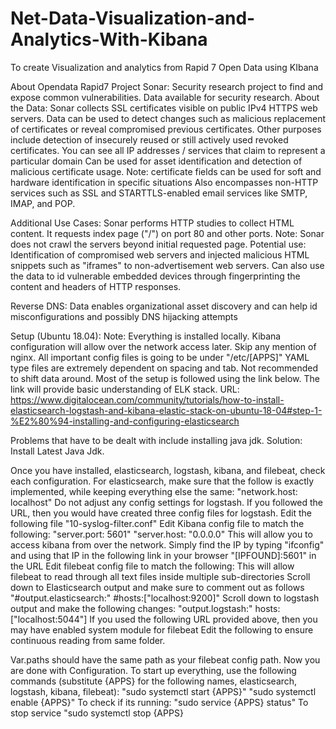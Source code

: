 # Net-Data-Visualization-and-Analytics-With-Kibana
To create Visualization and analytics from Rapid 7 Open Data using KIbana

About Opendata Rapid7 Project Sonar:
Security research project to find and expose common vulnerabilities.
Data available for security research.
About the Data:
Sonar collects SSL certificates visible on public IPv4 HTTPS web servers.
Data can be used to detect changes such as malicious replacement of certificates or reveal compromised previous certificates.
Other purposes include detection of insecurely reused or still actively used revoked certificates.
You can see all IP addresses / services that claim to represent a particular domain
Can be used for asset identification and detection of malicious certificate usage.
Note: certificate fields can be used for soft and hardware identification in specific situations
Also encompasses non-HTTP services such as SSL and STARTTLS-enabled email services like SMTP, IMAP, and POP.


Additional Use Cases:
Sonar performs HTTP studies to collect HTML content. It requests index page ("/") on port 80 and other ports.
Note: Sonar does not crawl the servers beyond initial requested page.
Potential use: Identification of compromised web servers and injected malicious HTML snippets such as "iframes" to non-advertisement web servers.
Can also use the data to id vulnerable embedded devices through fingerprinting the content and headers of HTTP responses.


Reverse DNS:
Data enables organizational asset discovery and can help id misconfigurations and possibly DNS hijacking attempts

Setup (Ubuntu 18.04):
Note: Everything is installed locally. Kibana configuration will allow over the network access later. Skip any mention of nginx. All important config files is going to be under "/etc/[APPS]"
YAML type files are extremely dependent on spacing and tab. Not recommended to shift data around.
Most of the setup is followed using the link below. The link will provide basic understanding of ELK stack.
URL: https://www.digitalocean.com/community/tutorials/how-to-install-elasticsearch-logstash-and-kibana-elastic-stack-on-ubuntu-18-04#step-1-%E2%80%94-installing-and-configuring-elasticsearch

Problems that have to be dealt with include installing java jdk.
Solution: Install Latest Java Jdk.

Once you have installed, elasticsearch, logstash, kibana, and filebeat, check each configuration.
For elasticsearch, make sure that the follow is exactly implemented, while keeping everything else the same:
"network.host: localhost"
 Do not adjust any config settings for logstash. If you followed the URL, then you would have created three config files for logstash. Edit the following file "10-syslog-filter.conf"
Edit Kibana config file to match the following:
"server.port: 5601"
"server.host: "0.0.0.0"
This will allow you to access kibana from over the network. Simply find the IP by typing "ifconfig" and using that IP in the following link in your browser
"[IPFOUND]:5601" in the URL
 Edit filebeat config file to match the following:
This will allow filebeat to read through all text files inside multiple sub-directories
Scroll down to Elasticsearch output and make sure to comment out as follows
"#output.elasticsearch:"
#hosts:["localhost:9200]"
Scroll down to logstash output and make the following changes:
"output.logstash:"
hosts: ["localhost:5044"]
If you used the following URL provided above, then you may have enabled system module for filebeat
Edit the following to ensure continuous reading from same folder.

Var.paths should have the same path as your filebeat config path.
Now you are done with Configuration. To start up everything, use the following commands (substitute {APPS} for the following names, elasticsearch, logstash, kibana, filebeat):
"sudo systemctl start {APPS}"
"sudo systemctl enable {APPS}"
To check if its running:
"sudo service {APPS} status"
To stop service
"sudo systemctl stop {APPS}
